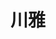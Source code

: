 ---
title: "川雅"
description: "川雅"
layout: shop
keywords:
  - 美食競賽
  - 台灣美食
  - 美食精選
datePublished: "2025-06-30"
dateModified: "2025-07-07"
city: "台北市"
district: "信義區"
address: "台北市信義區松智路17號微風南山46樓"
phone: "0227220303"
geo: "25.034280263725563, 121.56687016702816"
google_map: "https://maps.app.goo.gl/DWjnxi15bCxumJUUA"
footinder: "https://footinder.com.tw/%e5%8f%b0%e5%8c%97%e5%b8%82%e4%bf%a1%e7%be%a9%e5%8d%80/362162/"
official: "https://www.chuan-ya.com/"
award:
  - name: "500盤"
    year: "2024"
    entries:
      - dishes:
          - "開水白菜"

---